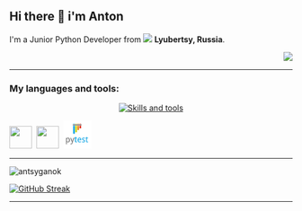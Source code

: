 
## Hi there 👋 i'm Anton
I'm a Junior Python Developer from <img src="https://cdn-icons-png.flaticon.com/512/197/197408.png" width="13"/> <b>Lyubertsy, Russia</b>.

<img align="right" src="https://komarev.com/ghpvc/?username=antsyganok"/>

</br>

---
### My languages and tools:
<div>
<p align="center">
  <a href="https://skillicons.dev">
    <img src="https://skillicons.dev/icons?i=py,django,git,github,gitlab,githubactions,docker,vscode,pycharm,linux,apple,bash,postgres,sqlite,mysql,nginx,bootstrap,html,postman" alt="Skills and tools"/>
  </a>
</p>
<img src="https://skillicons.dev/icons?i=gunicorn" width="40" height="40" />&nbsp;
<img src="https://skillicons.dev/icons?i=json" width="40" height="40" />&nbsp;
<img src="https://github.com/devicons/devicon/blob/master/icons/pytest/pytest-original-wordmark.svg" width="50" height="50" />&nbsp;
</div>

---
<p align="left"> <img src="https://github-readme-stats.vercel.app/api?username=antsyganok&show_icons=true&theme=gotham" alt="antsyganok" />

<a href="https://git.io/streak-stats"><img src="https://streak-stats.demolab.com?user=antsyganok&theme=whatsapp-dark&hide_border=true&date_format=j%20M%5B%20Y%5D" alt="GitHub Streak" /></a>

---

<!--
**antsyganok/antsyganok** is a ✨ _special_ ✨ repository because its `README.md` (this file) appears on your GitHub profile.

Here are some ideas to get you started:

- 🔭 I’m currently working on ...
- 🌱 I’m currently learning ...
- 👯 I’m looking to collaborate on ...
- 🤔 I’m looking for help with ...
- 💬 Ask me about ...
- 📫 How to reach me: ...
- 😄 Pronouns: ...
- ⚡ Fun fact: ...
-->

